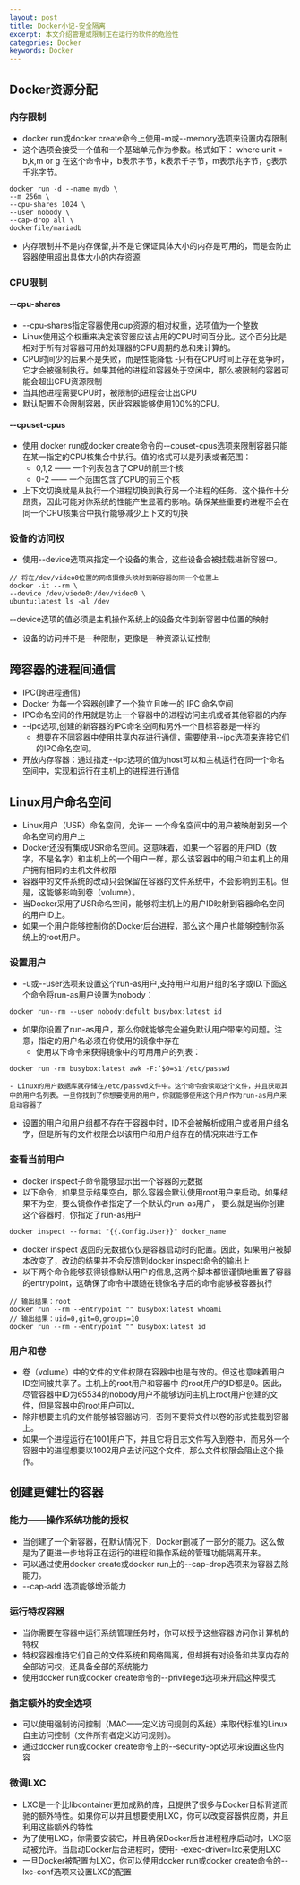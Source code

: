```yaml
---
layout: post
title: Docker小记-安全隔离
excerpt: 本文介绍管理或限制正在运行的软件的危险性
categories: Docker
keywords: Docker
---
```

## Docker资源分配
### 内存限制
- docker run或docker create命令上使用-m或--memory选项来设置内存限制
- 这个选项会接受一个值和一个基础单元作为参数。格式如下：
where unit = b,k,m or g
在这个命令中，b表示字节，k表示千字节，m表示兆字节，g表示千兆字节。
```
docker run -d --name mydb \
--m 256m \
--cpu-shares 1024 \
--user nobody \
--cap-drop all \
dockerfile/mariadb
```
- 内存限制并不是内存保留,并不是它保证具体大小的内存是可用的，而是会防止容器使用超出具体大小的内存资源

### CPU限制
#### --cpu-shares
- --cpu-shares指定容器使用cup资源的相对权重，选项值为一个整数
- Linux使用这个权重来决定该容器应该占用的CPU时间百分比。这个百分比是相对于所有对容器可用的处理器的CPU周期的总和来计算的。
- CPU时间少的后果不是失败，而是性能降低
-只有在CPU时间上存在竞争时，它才会被强制执行。如果其他的进程和容器处于空闲中，那么被限制的容器可能会超出CPU资源限制
- 当其他进程需要CPU时，被限制的进程会让出CPU
- 默认配置不会限制容器，因此容器能够使用100%的CPU。
#### --cpuset-cpus
- 使用 docker run或docker create命令的--cpuset-cpus选项来限制容器只能在某一指定的CPU核集合中执行。值的格式可以是列表或者范围：
    - 0,1,2 —— 一个列表包含了CPU的前三个核
    - 0-2 —— 一个范围包含了CPU的前三个核
- 上下文切换就是从执行一个进程切换到执行另一个进程的任务。这个操作十分昂贵，因此可能对你系统的性能产生显著的影响。确保某些重要的进程不会在同一个CPU核集合中执行能够减少上下文的切换


### 设备的访问权
- 使用--device选项来指定一个设备的集合，这些设备会被挂载进新容器中。
```
// 将在/dev/video0位置的网络摄像头映射到新容器的同一个位置上
docker -it --rm \
--device /dev/viede0:/dev/video0 \
ubuntu:latest ls -al /dev
```
--device选项的值必须是主机操作系统上的设备文件到新容器中位置的映射
- 设备的访问并不是一种限制，更像是一种资源认证控制

## 跨容器的进程间通信
- IPC(跨进程通信)
- Docker 为每一个容器创建了一个独立且唯一的 IPC 命名空间
- IPC命名空间的作用就是防止一个容器中的进程访问主机或者其他容器的内存
- --ipc选项,创建的新容器的IPC命名空间和另外一个目标容器是一样的
    - 想要在不同容器中使用共享内存进行通信，需要使用--ipc选项来连接它们的IPC命名空间。
- 开放内存容器：通过指定--ipc选项的值为host可以和主机运行在同一个命名空间中，实现和运行在主机上的进程进行通信

## Linux用户命名空间
- Linux用户（USR）命名空间，允许一
一个命名空间中的用户被映射到另一个命名空间的用户上
- Docker还没有集成USR命名空间。这意味着，如果一个容器的用户ID（数字，不是名字）和主机上的一个用户一样，那么该容器中的用户和主机上的用户拥有相同的主机文件权限
- 容器中的文件系统的改动只会保留在容器的文件系统中，不会影响到主机。但是，这能够影响到卷（volume）。
- 当Docker采用了USR命名空间，能够将主机上的用户ID映射到容器命名空间的用户ID上。
- 如果一个用户能够控制你的Docker后台进程，那么这个用户也能够控制你系统上的root用户。

### 设置用户
- -u或--user选项来设置这个run-as用户,支持用户和用户组的名字或ID.下面这个命令将run-as用户设置为nobody：
```
docker run--rm --user nobody:defult busybox:latest id
```
- 如果你设置了run-as用户，那么你就能够完全避免默认用户带来的问题。注意，指定的用户名必须在你使用的镜像中存在
    - 使用以下命令来获得镜像中的可用用户的列表：

```
docker run -rm busybox:latest awk -F:‘$0=$1'/etc/passwd
```
    - Linux的用户数据库就存储在/etc/passwd文件中。这个命令会读取这个文件，并且获取其中的用户名列表。一旦你找到了你想要使用的用户，你就能够使用这个用户作为run-as用户来启动容器了
- 设置的用户和用户组都不存在于容器中时，ID不会被解析成用户或者用户组名字，但是所有的文件权限会以该用户和用户组存在的情况来进行工作

### 查看当前用户
- docker inspect子命令能够显示出一个容器的元数据
- 以下命令，如果显示结果空白，那么容器会默认使用root用户来启动。如果结果不为空，要么镜像作者指定了一个默认的run-as用户，
要么就是当你创建这个容器时，你指定了run-as用户
```
docker inspect --format "{{.Config.User}}" docker_name
```
- docker inspect 返回的元数据仅仅是容器启动时的配置。因此，如果用户被脚本改变了，改动的结果并不会反馈到docker inspect命令的输出上
- 以下两个命令能够获得镜像默认用户的信息,这两个脚本都很谨慎地重置了容器的entrypoint，这确保了命令中跟随在镜像名字后的命令能够被容器执行
```
// 输出结果：root
docker run --rm --entrypoint "" busybox:latest whoami
// 输出结果：uid=0,git=0,groups=10
docker run --rm --entrypoint "" busybox:latest id
```

### 用户和卷
- 卷（volume）中的文件的文件权限在容器中也是有效的。但这也意味着用户ID空间被共享了。主机上的root用户和容器中
的root用户的ID都是0。因此，尽管容器中ID为65534的nobody用户不能够访问主机上root用户创建的文件，但是容器中的root用户可以。
- 除非想要主机的文件能够被容器访问，否则不要将文件以卷的形式挂载到容器上。
- 如果一个进程运行在1001用户下，并且它将日志文件写入到卷中，而另外一个容器中的进程想要以1002用户去访问这个文件，那么文件权限会阻止这个操作。

## 创建更健壮的容器
### 能力——操作系统功能的授权
- 当创建了一个新容器，在默认情况下，Docker删减了一部分的能力。这么做是为了更进一步地将正在运行的进程和操作系统的管理功能隔离开来。
- 可以通过使用docker create或docker run上的--cap-drop选项来为容器去除能力。
- --cap-add 选项能够增添能力

### 运行特权容器
- 当你需要在容器中运行系统管理任务时，你可以授予这些容器访问你计算机的特权
- 特权容器维持它们自己的文件系统和网络隔离，但却拥有对设备和共享内存的全部访问权，还具备全部的系统能力
- 使用docker run或docker create命令的--privileged选项来开启这种模式

### 指定额外的安全选项
- 可以使用强制访问控制（MAC——定义访问规则的系统）来取代标准的Linux自主访问控制（文件所有者定义访问规则）。
- 通过docker run或docker create命令上的--security-opt选项来设置这些内容

### 微调LXC
- LXC是一个比libcontainer更加成熟的库，且提供了很多与Docker目标背道而驰的额外特性。如果你可以并且想要使用LXC，你可以改变容器供应商，并且利用这些额外的特性
- 为了使用LXC，你需要安装它，并且确保Docker后台进程程序启动时，LXC驱动被允许。当启动Docker后台进程时，使用-
-exec-driver=lxc来使用LXC
- 一旦Docker被配置为LXC，你可以使用docker run或docker create命令的--lxc-conf选项来设置LXC的配置

